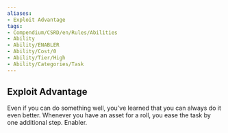 ```yaml
---
aliases:
- Exploit Advantage
tags:
- Compendium/CSRD/en/Rules/Abilities
- Ability
- Ability/ENABLER
- Ability/Cost/0
- Ability/Tier/High
- Ability/Categories/Task
---
```


  
## Exploit Advantage  
Even if you can do something well, you've learned that you can always do it even better. Whenever you have an asset for a roll, you ease the task by one additional step. Enabler.